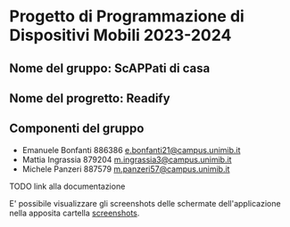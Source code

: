# Progetto di Programmazione di Dispositivi Mobili 2023-2024

## Nome del gruppo: ScAPPati di casa

## Nome del progretto: Readify

## Componenti del gruppo

* Emanuele Bonfanti 886386 <e.bonfanti21@campus.unimib.it>
* Mattia Ingrassia 879204 <m.ingrassia3@campus.unimib.it>
* Michele Panzeri 887579 <m.panzeri57@campus.unimib.it>

TODO link alla documentazione

E' possibile visualizzare gli screenshots delle schermate dell'applicazione nella apposita cartella [screenshots](https://github.com/Mattia-LT/Readify/tree/master/screenshots).
